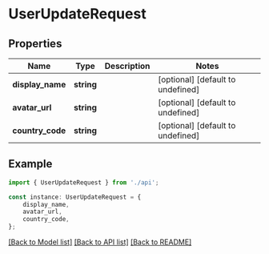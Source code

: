 # UserUpdateRequest


## Properties

Name | Type | Description | Notes
------------ | ------------- | ------------- | -------------
**display_name** | **string** |  | [optional] [default to undefined]
**avatar_url** | **string** |  | [optional] [default to undefined]
**country_code** | **string** |  | [optional] [default to undefined]

## Example

```typescript
import { UserUpdateRequest } from './api';

const instance: UserUpdateRequest = {
    display_name,
    avatar_url,
    country_code,
};
```

[[Back to Model list]](../README.md#documentation-for-models) [[Back to API list]](../README.md#documentation-for-api-endpoints) [[Back to README]](../README.md)
